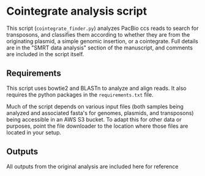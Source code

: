 # Cointegrate analysis script

This script (`cointegrate_finder.py`) analyzes PacBio ccs reads to search for transposons, and classifies them according to whether they are from the originating plasmid, a simple genomic insertion, or a cointegrate. Full details are in the "SMRT data analysis" section of the manuscript, and comments are included in the script itself. 

## Requirements
This script uses bowtie2 and BLASTn to analyze and align reads. It also requires the python packages in the `requirements.txt` file. 

Much of the script depends on various input files (both samples being analyzed and associated fasta's for genomes, plasmids, and transposons) being accessible in an AWS S3 bucket. To adapt this for other data or purposes, point the file downloader to the location where those files are located in your setup. 

## Outputs
All outputs from the original analysis are included here for reference